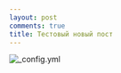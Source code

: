 ```yaml
---
layout: post
comments: true
title: Тестовый новый пост
---
```


![_config.yml](https://v1.std3.ru/f2/0c/1460704310-f20c18cbd0a3a8cba9a4085c4efc7682.gif)
